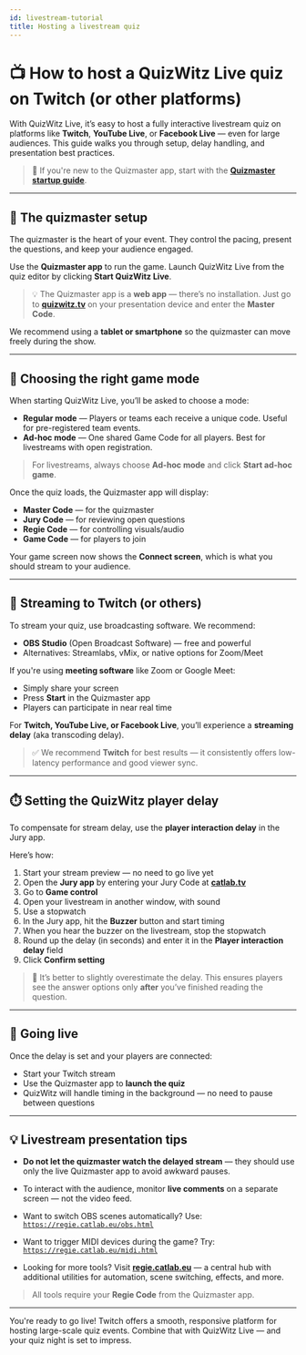 ```yaml
---
id: livestream-tutorial
title: Hosting a livestream quiz
---
```


# 📺 How to host a QuizWitz Live quiz on Twitch (or other platforms)

With QuizWitz Live, it’s easy to host a fully interactive livestream quiz on platforms like **Twitch**, **YouTube Live**, or **Facebook Live** — even for large audiences. This guide walks you through setup, delay handling, and presentation best practices.

> 🧭 If you're new to the Quizmaster app, start with the [**Quizmaster startup guide**](../startup).

---

## 🎤 The quizmaster setup

The quizmaster is the heart of your event. They control the pacing, present the questions, and keep your audience engaged.

Use the **Quizmaster app** to run the game. Launch QuizWitz Live from the quiz editor by clicking **Start QuizWitz Live**.

> 💡 The Quizmaster app is a **web app** — there’s no installation. Just go to [**quizwitz.tv**](https://quizwitz.tv) on your presentation device and enter the **Master Code**.

We recommend using a **tablet or smartphone** so the quizmaster can move freely during the show.

---

## 🧩 Choosing the right game mode

When starting QuizWitz Live, you’ll be asked to choose a mode:

- **Regular mode** — Players or teams each receive a unique code. Useful for pre-registered team events.
- **Ad-hoc mode** — One shared Game Code for all players. Best for livestreams with open registration.

> For livestreams, always choose **Ad-hoc mode** and click **Start ad-hoc game**.

Once the quiz loads, the Quizmaster app will display:

- **Master Code** — for the quizmaster
- **Jury Code** — for reviewing open questions
- **Regie Code** — for controlling visuals/audio
- **Game Code** — for players to join

Your game screen now shows the **Connect screen**, which is what you should stream to your audience.

---

## 🎥 Streaming to Twitch (or others)

To stream your quiz, use broadcasting software. We recommend:

- **OBS Studio** (Open Broadcast Software) — free and powerful
- Alternatives: Streamlabs, vMix, or native options for Zoom/Meet

If you're using **meeting software** like Zoom or Google Meet:

- Simply share your screen
- Press **Start** in the Quizmaster app
- Players can participate in near real time

For **Twitch, YouTube Live, or Facebook Live**, you’ll experience a **streaming delay** (aka transcoding delay).

> ✅ We recommend **Twitch** for best results — it consistently offers low-latency performance and good viewer sync.

---

## ⏱️ Setting the QuizWitz player delay

To compensate for stream delay, use the **player interaction delay** in the Jury app.

Here’s how:

1. Start your stream preview — no need to go live yet
2. Open the **Jury app** by entering your Jury Code at [**catlab.tv**](https://catlab.tv)
3. Go to **Game control**
4. Open your livestream in another window, with sound
5. Use a stopwatch
6. In the Jury app, hit the **Buzzer** button and start timing
7. When you hear the buzzer on the livestream, stop the stopwatch
8. Round up the delay (in seconds) and enter it in the **Player interaction delay** field
9. Click **Confirm setting**

> 🎯 It’s better to slightly overestimate the delay. This ensures players see the answer options only **after** you’ve finished reading the question.

---

## 🚀 Going live

Once the delay is set and your players are connected:

- Start your Twitch stream
- Use the Quizmaster app to **launch the quiz**
- QuizWitz will handle timing in the background — no need to pause between questions

---

## 💡 Livestream presentation tips

- **Do not let the quizmaster watch the delayed stream** — they should use only the live Quizmaster app to avoid awkward pauses.
- To interact with the audience, monitor **live comments** on a separate screen — not the video feed.
- Want to switch OBS scenes automatically? Use:  
  [`https://regie.catlab.eu/obs.html`](https://regie.catlab.eu/obs.html)

- Want to trigger MIDI devices during the game? Try:  
  [`https://regie.catlab.eu/midi.html`](https://regie.catlab.eu/midi.html)

- Looking for more tools? Visit [**regie.catlab.eu**](https://regie.catlab.eu) — a central hub with additional utilities for automation, scene switching, effects, and more.

> All tools require your **Regie Code** from the Quizmaster app.

---

You're ready to go live! Twitch offers a smooth, responsive platform for hosting large-scale quiz events. Combine that with QuizWitz Live — and your quiz night is set to impress.
